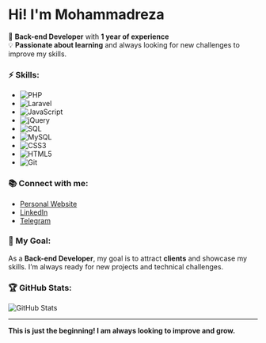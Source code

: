 # Hi! I'm Mohammadreza

🔧 **Back-end Developer** with **1 year of experience**  
💡 **Passionate about learning** and always looking for new challenges to improve my skills.

### ⚡ Skills:
- ![PHP](https://img.shields.io/badge/PHP-777BB4?style=flat&logo=php&logoColor=white)
- ![Laravel](https://img.shields.io/badge/Laravel-F05340?style=flat&logo=laravel&logoColor=white)
- ![JavaScript](https://img.shields.io/badge/JavaScript-F7DF1E?style=flat&logo=javascript&logoColor=black)
- ![jQuery](https://img.shields.io/badge/jQuery-0769AD?style=flat&logo=jquery&logoColor=white)
- ![SQL](https://img.shields.io/badge/SQL-003B57?style=flat&logo=sql&logoColor=white)
- ![MySQL](https://img.shields.io/badge/MySQL-4479A1?style=flat&logo=mysql&logoColor=white)
- ![CSS3](https://img.shields.io/badge/CSS3-1572B6?style=flat&logo=css3&logoColor=white)
- ![HTML5](https://img.shields.io/badge/HTML5-E34F26?style=flat&logo=html5&logoColor=white)
- ![Git](https://img.shields.io/badge/Git-F05032?style=flat&logo=git&logoColor=white)

### 📚 Connect with me:
- [Personal Website](https://iammohamadrezasalehi.ir/)
- [LinkedIn](https://www.linkedin.com/in/mohamadreza-salehi-5681a2339/)
- [Telegram](https://t.me/MRS_YT)

### 💼 My Goal:
As a **Back-end Developer**, my goal is to attract **clients** and showcase my skills. I’m always ready for new projects and technical challenges.

### 🏆 GitHub Stats:
![GitHub Stats](https://github-readme-stats.vercel.app/api?username=MRSYTp&show_icons=true&theme=radical)

---

**This is just the beginning! I am always looking to improve and grow.**
